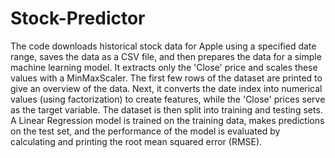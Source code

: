 # Stock-Predictor
The code downloads historical stock data for Apple using a specified date range, saves the data as a CSV file, and then prepares the data for a simple machine learning model. It extracts only the 'Close' price and scales these values with a MinMaxScaler. The first few rows of the dataset are printed to give an overview of the data. Next, it converts the date index into numerical values (using factorization) to create features, while the 'Close' prices serve as the target variable. The dataset is then split into training and testing sets. A Linear Regression model is trained on the training data, makes predictions on the test set, and the performance of the model is evaluated by calculating and printing the root mean squared error (RMSE).
